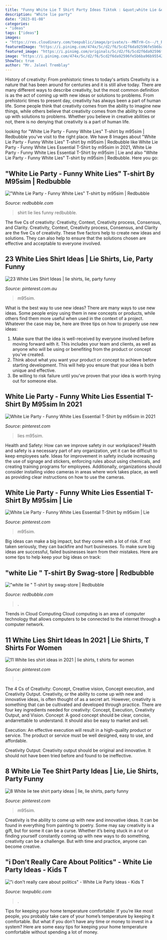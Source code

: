 ```yaml
---
title: "Funny White Lie T Shirt Party Ideas Tiktok : &quot;white Lie &quot; T-shirt By Swag-store"
description: "White lie party"
date: "2023-01-08"
categories:
- "ideas"
tags: ["ideas"]
images:
- "https://res.cloudinary.com/teepublic/image/private/s--MNTrH-Cn--/t_Resized Artwork/c_crop,x_10,y_10/c_fit,w_416/c_crop,g_north_west,h_554,w_416,x_0,y_-93/g_north_west,u_upload:v1446840607:production:blanks:u5bxay2bn68ayjzrqkyr,x_-424,y_-418/b_rgb:eeeeee/c_limit,f_auto,h_630,q_90,w_630/v1602987372/production/designs/15149579_1.jpg"
featuredImage: "https://i.pinimg.com/474x/5c/d2/f6/5cd2f6da92596fe5b6ba96b95542bd90.jpg"
featured_image: "https://i.pinimg.com/originals/5c/d2/f6/5cd2f6da92596fe5b6ba96b95542bd90.png"
image: "https://i.pinimg.com/474x/5c/d2/f6/5cd2f6da92596fe5b6ba96b95542bd90.jpg"
ShowToc: true
author: "Mr. Jaleel Tremblay"
---
```



History of creativity: From prehistoric times to today's artists
Creativity is a nature that has been around for centuries and it is still alive today. There are many different ways to describe creativity, but the most common definition is as the act of coming up with new ideas or solutions to problems. From prehistoric times to present day, creativity has always been a part of human life. Some people think that creativity comes from the ability to imagine new things, while others believe that creativity comes from the ability to come up with solutions to problems. Whether you believe in creative abilities or not, there is no denying that creativity is a part of human life.

	

		
looking for &quot;White Lie Party - Funny White Lies&quot; T-shirt by m95sim | Redbubble you've visit to the right place. We have 8 Images about &quot;White Lie Party - Funny White Lies&quot; T-shirt by m95sim | Redbubble like White Lie Party - Funny White Lies Essential T-Shirt by m95sim in 2021, White Lie Party - Funny White Lies Essential T-Shirt by m95sim | Lie and also &quot;White Lie Party - Funny White Lies&quot; T-shirt by m95sim | Redbubble. Here you go:
		
    
## &quot;White Lie Party - Funny White Lies&quot; T-shirt By M95sim | Redbubble

<img loading=lazy src="https://ih1.redbubble.net/image.1596136075.0829/ssrco,slim_fit_t_shirt,mens,fafafa:ca443f4786,front,square_product,600x600.jpg" onerror="this.onerror=null;this.src='https://tse3.mm.bing.net/th?id=OIP.Dga3y3fpyyHbhVCRs-AiWgHaHa&amp;pid=15.1';" alt="&quot;White Lie Party - Funny White Lies&quot; T-shirt by m95sim | Redbubble">

_Source: redbubble.com_

>shirt lie lies funny redbubble. 

	

The five Cs of creativity: Creativity, Context, Creativity process, Consensus, and Clarity.
Creativity, Context, Creativity process, Consensus, and Clarity are the five Cs of creativity. These five factors help to create new ideas and solutions. They can also help to ensure that the solutions chosen are effective and acceptable to everyone involved.

    
## 23 White Lies Shirt Ideas | Lie Shirts, Lie, Party Funny

<img loading=lazy src="https://i.pinimg.com/236x/de/9a/c8/de9ac8802ee5f60dcb1dd2e2e3fb9082.jpg" onerror="this.onerror=null;this.src='https://tse3.mm.bing.net/th?id=OIP.sAPLtZuHt_F_p9l0wrRfLwAAAA&amp;pid=15.1';" alt="23 White Lies Shirt Ideas | lie shirts, lie, party funny">

_Source: pinterest.com.au_

>m95sim. 

	

What is the best way to use new ideas?
There are many ways to use new ideas. Some people enjoy using them in new concepts or products, while others find them more useful when used in the context of a project. Whatever the case may be, here are three tips on how to properly use new ideas:
1. Make sure that the idea is well-received by everyone involved before moving forward with it. This includes your team and clients, as well as anyone who will be using or benefiting from the product or concept you've created.
2. Think about what you want your product or concept to achieve before starting development. This will help you ensure that your idea is both unique and effective.
3. Be willing to risk failure until you've proven that your idea is worth trying out for someone else.

    
## White Lie Party - Funny White Lies Essential T-Shirt By M95sim In 2021

<img loading=lazy src="https://i.pinimg.com/736x/5c/f3/ee/5cf3ee5bb50a1e0ac0531b86f55dc774.jpg" onerror="this.onerror=null;this.src='https://tse1.mm.bing.net/th?id=OIP.h-bRQeHWPC5HtZfstONbjgHaJ3&amp;pid=15.1';" alt="White Lie Party - Funny White Lies Essential T-Shirt by m95sim in 2021">

_Source: pinterest.com_

>lies m95sim. 

	

Health and Safety: How can we improve safety in our workplaces?
Health and safety is a necessary part of any organization, yet it can be difficult to keep employees safe. Ideas for improvement in safety include increasing the use of signage and stickers, enforcing rules about using chemicals, and creating training programs for employees. Additionally, organizations should consider installing video cameras in areas where work takes place, as well as providing clear instructions on how to use the cameras.

    
## White Lie Party - Funny White Lies Essential T-Shirt By M95sim | Lie

<img loading=lazy src="https://i.pinimg.com/originals/5c/d2/f6/5cd2f6da92596fe5b6ba96b95542bd90.png" onerror="this.onerror=null;this.src='https://tse2.mm.bing.net/th?id=OIP.4CljdBulJPmWRKQ041dDtQHaJ4&amp;pid=15.1';" alt="White Lie Party - Funny White Lies Essential T-Shirt by m95sim | Lie">

_Source: pinterest.com_

>m95sim. 

	

Big ideas can make a big impact, but they come with a lot of risk. If not taken seriously, they can backfire and hurt businesses. To make sure big ideas are successful, failed businesses learn from their mistakes. Here are some tips to help keep your big ideas on track:

    
## &quot;white Lie &quot; T-shirt By Swag-store | Redbubble

<img loading=lazy src="https://ih1.redbubble.net/image.1739363239.4652/ssrco,classic_tee,mens,fafafa:ca443f4786,front_alt,tall_portrait,750x1000.jpg" onerror="this.onerror=null;this.src='https://tse3.mm.bing.net/th?id=OIP.z_KpeBEvXGVWikIfCKfC2wHaJ4&amp;pid=15.1';" alt="&quot;white lie &quot; T-shirt by swag-store | Redbubble">

_Source: redbubble.com_

>. 

	

Trends in Cloud Computing
Cloud computing is an area of computer technology that allows computers to be connected to the internet through a computer network.

    
## 11 White Lies Shirt Ideas In 2021 | Lie Shirts, T Shirts For Women

<img loading=lazy src="https://i.pinimg.com/474x/4e/a3/74/4ea3742c02c39f7cb60bf5a763da6588.jpg" onerror="this.onerror=null;this.src='https://tse4.mm.bing.net/th?id=OIP._Ld4nPZIQZSS52GWvVnPogAAAA&amp;pid=15.1';" alt="11 White lies shirt ideas in 2021 | lie shirts, t shirts for women">

_Source: pinterest.com_

>. 

	

The 4 Cs of Creativity: Concept, Creative vision, Concept execution, and Creativity Output.
Creativity, or the ability to come up with new and innovative ideas, is often thought of as a secret art. However, creativity is something that can be cultivated and developed through practice. There are four key ingredients needed for creativity: Concept, Execution, Creativity Output, and Vision.
Concept: A good concept should be clear, concise, andarrettable to understand. It should also be easy to market and sell.

Execution: An effective execution will result in a high-quality product or service. The product or service must be well designed, easy to use, and affordable.

Creativity Output: Creativity output should be original and innovative. It should not have been tried before and found to be ineffective.

    
## 8 White Lie Tee Shirt Party Ideas | Lie, Lie Shirts, Party Funny

<img loading=lazy src="https://i.pinimg.com/474x/5c/d2/f6/5cd2f6da92596fe5b6ba96b95542bd90.jpg" onerror="this.onerror=null;this.src='https://tse3.mm.bing.net/th?id=OIP.9ALDEW1UbD70_YHcjyufhQAAAA&amp;pid=15.1';" alt="8 White lie tee shirt party ideas | lie, lie shirts, party funny">

_Source: pinterest.com_

>m95sim. 

	

Creativity is the ability to come up with new and innovative ideas. It can be found in everything from painting to poetry. Some may say creativity is a gift, but for some it can be a curse. Whether it’s being stuck in a rut or finding yourself constantly coming up with new ways to do something, creativity can be a challenge. But with time and practice, anyone can become creative.

    
## &quot;i Don&#039;t Really Care About Politics&quot; - White Lie Party Ideas - Kids T

<img loading=lazy src="https://res.cloudinary.com/teepublic/image/private/s--MNTrH-Cn--/t_Resized Artwork/c_crop,x_10,y_10/c_fit,w_416/c_crop,g_north_west,h_554,w_416,x_0,y_-93/g_north_west,u_upload:v1446840607:production:blanks:u5bxay2bn68ayjzrqkyr,x_-424,y_-418/b_rgb:eeeeee/c_limit,f_auto,h_630,q_90,w_630/v1602987372/production/designs/15149579_1.jpg" onerror="this.onerror=null;this.src='https://tse2.mm.bing.net/th?id=OIP.CmcGxXzqen10fJhFndkeOgHaHa&amp;pid=15.1';" alt="&quot;i don&#039;t really care about politics&quot; - White Lie Party Ideas - Kids T">

_Source: teepublic.com_

>. 

	

Tips for keeping your home temperature comfortable:
If you’re like most people, you probably take care of your home’s temperature by keeping it comfortable. But what if you don’t have any time or money to invest in a system? Here are some easy tips for keeping your home temperature comfortable without spending a lot of money.

